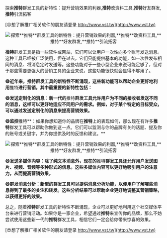 探索**推特**群发工具的新特性：提升营销效果的利器,**推特**改资料工具,**推特**好友群发,**推特**引流拓客

[😍想了解推广相关软件的朋友请登录 http://www.vst.tw](http://www.vst.tw)

 <center><img src="https://vst.tw/MP4/tuiguang/png/7.png" alt="探索**推特**群发工具的新特性：提升营销效果的利器,**推特**改资料工具,**推特**好友群发,**推特**引流拓客"></center>

**推特**群发工具是指一些软件或网站，它们可以让用户一次性向多个账号发送消息。这种工具已经被广泛使用，但在过去，它们只能提供基本的功能，如一次性发布相同的消息、将消息定时发送等。这些功能对于一些小型企业来说可能足够了，但对于那些需要更强大的营销工具的企业来说，这些功能很快就会显得不够用了。

**😄近年来，**推特**群发工具的新特性不断涌现，这些新功能可以帮助企业更好地利用**推特**进行营销。其中最重要的新特性包括：**

**😄发送定制化的消息：新一代的**推特**群发工具允许用户为不同的接收者发送不同的消息，这样可以更好地适应不同用户的需求。例如，对于某个特定的目标受众，可以通过发送定制化的消息来提高营销效果。**

**😄监控**推特**：如果你想知道你的品牌在**推特**上的表现如何，那么现在有许多**推特**群发工具可以帮助你做到这一点。它们可以监测与你的品牌有关的话题、提及你的账号或关键字，并为你提供及时的反馈和建议。**

 <center><img src="https://vst.tw/MP4/tuiguang/png/0.png" alt="探索**推特**群发工具的新特性：提升营销效果的利器,**推特**改资料工具,**推特**好友群发,**推特**引流拓客"></center>

**😄发送多媒体内容：除了纯文本消息外，现在的**推特**群发工具还允许用户发送图片、视频、音频等多种形式的信息。这些多媒体内容可以更好地吸引用户的注意力，从而提高营销效果。**

**😄群发消息分析：新型的群发工具可以提供消息分析功能，以便用户了解哪些消息得到了最多的关注和转发。这些分析结果可以帮助企业更好地调整其营销策略，以获得更好的效果。**

总之，随着**推特**群发工具的新特性不断涌现，企业可以更好地利用这个社交媒体平台来进行营销活动。如果你是一家企业，希望通过**推特**来宣传你的品牌，那么不妨尝试使用这些新一代的**推特**群发工具，相信它们一定会给你带来惊喜的效果。

[😍想了解推广相关软件的朋友请登录 http://www.vst.tw](http://www.vst.tw)



